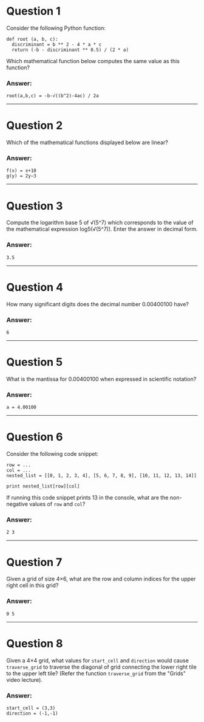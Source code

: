 # Question 1
  Consider the following Python function:
  
    def root (a, b, c):
      discriminant = b ** 2 - 4 * a * c
      return (-b - discriminant ** 0.5) / (2 * a)
  
  Which mathematical function below computes the same value as this function?
  
### Answer:
    root(a,b,c) = -b-√((b^2)-4ac) / 2a
  
----
# Question 2
  Which of the mathematical functions displayed below are linear?
    
### Answer: 
    f(x) = x+10
    g(y) = 2y−3
    
----
# Question 3
  Compute the logarithm base 5 of √(5^7) which corresponds to the value of the mathematical expression log5(√(5^7)). Enter the answer in decimal form.
  
### Answer:
    3.5
  
----
# Question 4
  How many significant digits does the decimal number 0.00400100 have?
  
### Answer:
    6
  
----
# Question 5
  What is the mantissa for 0.00400100 when expressed in scientific notation?
  
### Answer:
    a = 4.00100
  
----
# Question 6
  Consider the following code snippet:
    
    row = ...
    col = ...
    nested_list = [[0, 1, 2, 3, 4], [5, 6, 7, 8, 9], [10, 11, 12, 13, 14]]

    print nested_list[row][col]
    
  If running this code snippet prints 13 in the console, what are the non-negative values of `row` and `col`?
  
### Answer:
    2 3
  
----
# Question 7
  Given a grid of size 4×6, what are the row and column indices for the upper right cell in this grid?
  
### Answer:
    0 5
  
----
# Question 8
  Given a 4×4 grid, what values for `start_cell` and `direction` would cause `traverse_grid` to traverse the diagonal of grid connecting the lower right tile to the upper left tile? (Refer the function `traverse_grid` from the "Grids" video lecture).
  
### Answer: 
    start_cell = (3,3)
    direction = (-1,-1)
